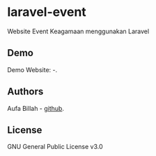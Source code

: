 # laravel-event
Website Event Keagamaan menggunakan Laravel

## Demo
Demo Website: -.

## Authors
Aufa Billah - [github](https://github.com/aufaroot18).

## License
GNU General Public License v3.0
